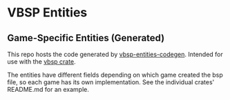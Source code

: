 VBSP Entities
=============

## Game-Specific Entities (Generated)

This repo hosts the code generated by [vbsp-entities-codegen](https://github.com/krakow10/vbsp-entities-codegen).
Intended for use with the [vbsp crate](https://crates.io/crates/vbsp).

The entities have different fields depending on which game created the bsp file, so each game has its own implementation.  See the individual crates' README.md for an example.
